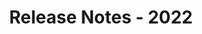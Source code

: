 ﻿---
title: Release Notes - 2022
description: "Release Notes - 2022 – learn about the latest updates and fixes."
type: docs
weight: 5
url: /reportingservices/release-notes-2022/
---
